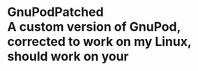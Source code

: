 # GnuPodPatched <br> A custom version of GnuPod, corrected to work on my Linux, should work on your
